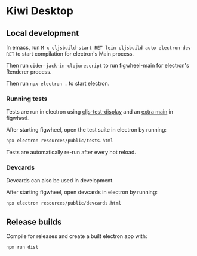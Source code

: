 # Kiwi Desktop

## Local development

In emacs, run `M-x cljsbuild-start RET lein cljsbuild auto electron-dev RET` to start compilation for electron's Main process.

Then run `cider-jack-in-clojurescript` to run figwheel-main for electron's Renderer process.

Then run `npx electron .` to start electron.

### Running tests

Tests are run in electron using [cljs-test-display](https://github.com/bhauman/cljs-test-display) and an [extra main](https://figwheel.org/docs/extra_mains.html) in figwheel.

After starting figwheel, open the test suite in electron by running: 

```sh
npx electron resources/public/tests.html
```

Tests are automatically re-run after every hot reload.

### Devcards

Devcards can also be used in development. 

After starting figwheel, open devcards in electron by running: 

```sh
npx electron resources/public/devcards.html
```

## Release builds

Compile for releases and create a built electron app with: 

```
npm run dist
```
